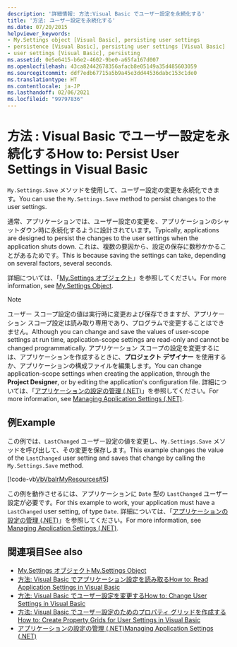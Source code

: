 ```yaml
---
description: '詳細情報: 方法:Visual Basic でユーザー設定を永続化する'
title: '方法: ユーザー設定を永続化する'
ms.date: 07/20/2015
helpviewer_keywords:
- My.Settings object [Visual Basic], persisting user settings
- persistence [Visual Basic], persisting user settings [Visual Basic]
- user settings [Visual Basic], persisting
ms.assetid: 0e5e6415-b6e2-4602-9be0-a65fa167d007
ms.openlocfilehash: 43ca82442678356afacb8e05149a35d485603059
ms.sourcegitcommit: ddf7edb67715a5b9a45e3dd44536dabc153c1de0
ms.translationtype: HT
ms.contentlocale: ja-JP
ms.lasthandoff: 02/06/2021
ms.locfileid: "99797836"
---
```

# <a name="how-to-persist-user-settings-in-visual-basic"></a><span data-ttu-id="345ad-103">方法 : Visual Basic でユーザー設定を永続化する</span><span class="sxs-lookup"><span data-stu-id="345ad-103">How to: Persist User Settings in Visual Basic</span></span>

<span data-ttu-id="345ad-104">`My.Settings.Save` メソッドを使用して、ユーザー設定の変更を永続化できます。</span><span class="sxs-lookup"><span data-stu-id="345ad-104">You can use the `My.Settings.Save` method to persist changes to the user settings.</span></span>  
  
 <span data-ttu-id="345ad-105">通常、アプリケーションでは、ユーザー設定の変更を、アプリケーションのシャットダウン時に永続化するように設計されています。</span><span class="sxs-lookup"><span data-stu-id="345ad-105">Typically, applications are designed to persist the changes to the user settings when the application shuts down.</span></span> <span data-ttu-id="345ad-106">これは、複数の要因から、設定の保存に数秒かかることがあるためです。</span><span class="sxs-lookup"><span data-stu-id="345ad-106">This is because saving the settings can take, depending on several factors, several seconds.</span></span>  
  
 <span data-ttu-id="345ad-107">詳細については、「[My.Settings オブジェクト](../../../language-reference/objects/my-settings-object.md)」を参照してください。</span><span class="sxs-lookup"><span data-stu-id="345ad-107">For more information, see [My.Settings Object](../../../language-reference/objects/my-settings-object.md).</span></span>  
  
> [!NOTE]
> <span data-ttu-id="345ad-108">ユーザー スコープ設定の値は実行時に変更および保存できますが、アプリケーション スコープ設定は読み取り専用であり、プログラムで変更することはできません。</span><span class="sxs-lookup"><span data-stu-id="345ad-108">Although you can change and save the values of user-scope settings at run time, application-scope settings are read-only and cannot be changed programmatically.</span></span> <span data-ttu-id="345ad-109">アプリケーション スコープの設定を変更するには、アプリケーションを作成するときに、**プロジェクト デザイナー** を使用するか、アプリケーションの構成ファイルを編集します。</span><span class="sxs-lookup"><span data-stu-id="345ad-109">You can change application-scope settings when creating the application, through the **Project Designer**, or by editing the application's configuration file.</span></span> <span data-ttu-id="345ad-110">詳細については、「[アプリケーションの設定の管理 (.NET)](/visualstudio/ide/managing-application-settings-dotnet)」を参照してください。</span><span class="sxs-lookup"><span data-stu-id="345ad-110">For more information, see [Managing Application Settings (.NET)](/visualstudio/ide/managing-application-settings-dotnet).</span></span>  
  
## <a name="example"></a><span data-ttu-id="345ad-111">例</span><span class="sxs-lookup"><span data-stu-id="345ad-111">Example</span></span>  

 <span data-ttu-id="345ad-112">この例では、`LastChanged` ユーザー設定の値を変更し、`My.Settings.Save` メソッドを呼び出して、その変更を保存します。</span><span class="sxs-lookup"><span data-stu-id="345ad-112">This example changes the value of the `LastChanged` user setting and saves that change by calling the `My.Settings.Save` method.</span></span>  
  
 [!code-vb[VbVbalrMyResources#5](~/samples/snippets/visualbasic/VS_Snippets_VBCSharp/VbVbalrMyResources/VB/Form1.vb#5)]  
  
 <span data-ttu-id="345ad-113">この例を動作させるには、アプリケーションに `Date` 型の `LastChanged` ユーザー設定が必要です。</span><span class="sxs-lookup"><span data-stu-id="345ad-113">For this example to work, your application must have a `LastChanged` user setting, of type `Date`.</span></span> <span data-ttu-id="345ad-114">詳細については、「[アプリケーションの設定の管理 (.NET)](/visualstudio/ide/managing-application-settings-dotnet)」を参照してください。</span><span class="sxs-lookup"><span data-stu-id="345ad-114">For more information, see [Managing Application Settings (.NET)](/visualstudio/ide/managing-application-settings-dotnet).</span></span>  
  
## <a name="see-also"></a><span data-ttu-id="345ad-115">関連項目</span><span class="sxs-lookup"><span data-stu-id="345ad-115">See also</span></span>

- [<span data-ttu-id="345ad-116">My.Settings オブジェクト</span><span class="sxs-lookup"><span data-stu-id="345ad-116">My.Settings Object</span></span>](../../../language-reference/objects/my-settings-object.md)
- [<span data-ttu-id="345ad-117">方法: Visual Basic でアプリケーション設定を読み取る</span><span class="sxs-lookup"><span data-stu-id="345ad-117">How to: Read Application Settings in Visual Basic</span></span>](how-to-read-application-settings.md)
- [<span data-ttu-id="345ad-118">方法: Visual Basic でユーザー設定を変更する</span><span class="sxs-lookup"><span data-stu-id="345ad-118">How to: Change User Settings in Visual Basic</span></span>](how-to-change-user-settings.md)
- [<span data-ttu-id="345ad-119">方法: Visual Basic でユーザー設定のためのプロパティ グリッドを作成する</span><span class="sxs-lookup"><span data-stu-id="345ad-119">How to: Create Property Grids for User Settings in Visual Basic</span></span>](how-to-create-property-grids-for-user-settings.md)
- [<span data-ttu-id="345ad-120">アプリケーションの設定の管理 (.NET)</span><span class="sxs-lookup"><span data-stu-id="345ad-120">Managing Application Settings (.NET)</span></span>](/visualstudio/ide/managing-application-settings-dotnet)
